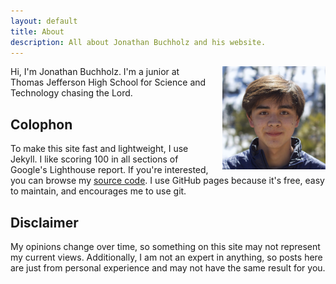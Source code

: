```yaml
---
layout: default
title: About
description: All about Jonathan Buchholz and his website.
---
```

<img src="/images/portrait.webp" alt="Jonathan Buchholz" style="float:right;margin:0 0 5px 15px;width:165px;height:auto">

Hi, I'm Jonathan Buchholz. I'm a junior at Thomas Jefferson High School for Science and Technology chasing the Lord.

## Colophon

To make this site fast and lightweight, I use Jekyll. I like scoring 100 in all sections of Google's Lighthouse report. If you're interested, you can browse my [source code](https://github.com/JonathanBuchh/jonathanbuchh.github.io). I use GitHub pages because it's free, easy to maintain, and encourages me to use git.

## Disclaimer

My opinions change over time, so something on this site may not represent my current views. Additionally, I am not an expert in anything, so posts here are just from personal experience and may not have the same result for you.
